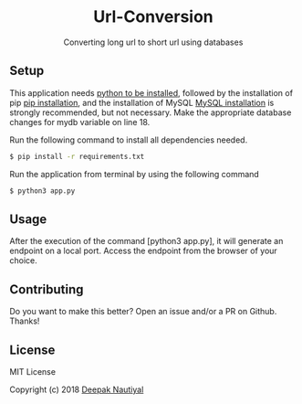 <h1 align="center">Url-Conversion</h1>
<p align="center">Converting long url to short url using databases</p>
<p align="center">

## Setup

This application needs [python to be installed](https://www.python.org/downloads/), followed by the installation of pip [pip installation](https://pip.pypa.io/en/stable/installing/), and the installation of MySQL [MySQL installation](https://www.mysql.com/downloads/) is strongly recommended, but not necessary. Make the appropriate database changes for mydb variable on line 18.


Run the following command to install all dependencies needed. 
```sh
$ pip install -r requirements.txt
```

Run the application from terminal by using the following command
```sh
$ python3 app.py
```

## Usage

After the execution of the command [python3 app.py], it will generate an endpoint on a local port. Access the endpoint from the browser of your choice. 

## Contributing
Do you want to make this better? Open an issue and/or a PR on Github. Thanks!

## License
MIT License

Copyright (c) 2018 [Deepak Nautiyal](https://github.com/nautiyaldeepak)